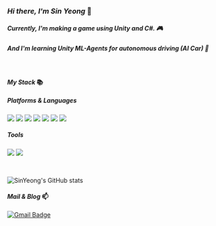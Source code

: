 ### *Hi there, I'm Sin Yeong* 👋

##### Currently, I'm making a game using Unity and C#. 🎮
##### And I'm learning Unity ML-Agents for autonomous driving (AI Car) 🌱
<br>

#### *My Stack* 📚

##### Platforms & Languages
<p align="horizontal">
  <img src="https://img.shields.io/badge/c-%2300599C.svg?style=for-the-badge&logo=c&logoColor=white"/>
  <img src="https://img.shields.io/badge/c%23-%23239120.svg?style=for-the-badge&logo=c-sharp&logoColor=white"/> 
  <img src="https://img.shields.io/badge/python-3670A0?style=for-the-badge&logo=python&logoColor=ffdd54"/>
  <img src="https://img.shields.io/badge/java-%23ED8B00.svg?style=for-the-badge&logo=openjdk&logoColor=white"/>
  <img src="https://img.shields.io/badge/html5-%23E34F26.svg?style=for-the-badge&logo=html5&logoColor=white"/>
  <img src="https://img.shields.io/badge/javascript-%23323330.svg?style=for-the-badge&logo=javascript&logoColor=%23F7DF1E"/>
  <img src="https://img.shields.io/badge/css3-%231572B6.svg?style=for-the-badge&logo=css3&logoColor=white"/>
</p>

##### Tools
<p align="horizontal">
  <img src="https://img.shields.io/badge/unity-%23000000.svg?style=for-the-badge&logo=unity&logoColor=white"/> 
  <img src="https://img.shields.io/badge/Android%20Studio-3DDC84.svg?style=for-the-badge&logo=android-studio&logoColor=white"/>
</p>
<br>

![SinYeong's GitHub stats](https://github-readme-stats.vercel.app/api?username=zachpaul7&show_icons=true&theme=radical&hide=stars,prs,issues,contribs)

#### *Mail & Blog* 📫
[![Gmail Badge](https://img.shields.io/badge/Gmail-d14836?style=flat-square&logo=Gmail&logoColor=white&link=mailto:zachpaul707@gmail.com)](mailto:zachpaul707@gmail.com)
